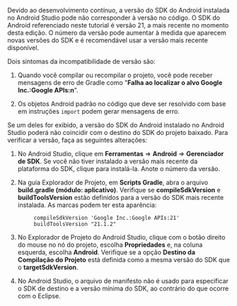 Devido ao desenvolvimento contínuo, a versão do SDK do Android instalada no Android Studio pode não corresponder à versão no código. O SDK do Android referenciado neste tutorial é versão 21, a mais recente no momento desta edição. O número da versão pode aumentar à medida que aparecem novas versões do SDK e é recomendável usar a versão mais recente disponível.

Dois sintomas da incompatibilidade de versão são:

1. Quando você compilar ou recompilar o projeto, você pode receber mensagens de erro de Gradle como "**Falha ao localizar o alvo Google Inc.:Google APIs:n**".

2. Os objetos Android padrão no código que deve ser resolvido com base em instruções `import` podem gerar mensagens de erro.

Se um deles for exibido, a versão do SDK do Android instalado no Android Studio poderá não coincidir com o destino do SDK do projeto baixado. Para verificar a versão, faça as seguintes alterações:


1. No Android Studio, clique em **Ferramentas** => **Android** => **Gerenciador de SDK**. Se você não tiver instalado a versão mais recente da plataforma do SDK, clique para instalá-la. Anote o número da versão.

2. Na guia Explorador de Projeto, em **Scripts Gradle**, abra o arquivo **build.gradle (módulo: aplicativo)**. Verifique se **compileSdkVersion** e **buildToolsVersion** estão definidos para a versão do SDK mais recente instalada. As marcas podem ter esta aparência:
 
	 	    compileSdkVersion 'Google Inc.:Google APIs:21'
    		buildToolsVersion "21.1.2"
	
3. No Explorador de Projeto do Android Studio, clique com o botão direito do mouse no nó do projeto, escolha **Propriedades** e, na coluna esquerda, escolha **Android**. Verifique se a opção **Destino da Compilação do Projeto** está definida como a mesma versão do SDK que o **targetSdkVersion**.

4. No Android Studio, o arquivo de manifesto não é usado para especificar o SDK de destino e a versão mínima do SDK, ao contrário do que ocorre com o Eclipse.

<!---HONumber=July15_HO4-->